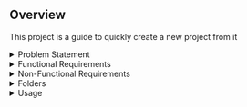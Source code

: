 ## Overview

This project is a guide to quickly create a new project from it

<details>

<summary>Problem Statement</summary>

## Problem Statement

Hi Jorge,
Question for today’s exercise :
Description (For backend candidates)
Your assignment is to create a microservice which serves the contents of photographers.json through a REST API.
The service should expose three REST endpoints:

- GET /api/photographers - returns the list of all photographers.
- GET /api/photographers/{photographerID} - returns a single photographer by ID.
- GET /api/photographers/event/{eventType} - returns a list of photographers for the specified event type.

  Examples of event_types:

- wedding
- birthdays
- wildlife
- sports

  The above APIs should only return high-level characteristics of the photographer data. For example - name, contact,
  avatar, event_types etc.
  Please create unit tests that cover the core logic.
  With time permitting, package the application for distribution. Some examples of this:
  Docker image (preferred)
  Tomcat WAR
  Static binary

Preparation Instructions to be Shared in Advance
You are free to choose whatever programming language you are comfortable with, SDKs, web frameworks, databases, and
online resources to complete this exercise.

</details>

<details>
<summary>Functional Requirements</summary>

## Functional Requirements

- DB is optional
- > GET /api/photographers/event/{eventType}
  - If event doesn't exist, then return empty data (no error)
- `username`
  - do NOT enforce format or uniqueness

</details>

<details>
<summary>Non-Functional Requirements</summary>

## Non-Functional Requirements

- Copy/pasting from Google is OK
- id and uid are PK (unique)
- > - GET /api/photographers - returns the list of all photographers
  - Only high-level data (no drill down of data)
    - No sensitive data
- Event types are Enums

</details>

<details>
<summary>Folders</summary>

## Contents of the template

- `api`: Basic FastAPI implementation
- `common`
    - `database`: DB functionality, sample row models and DAO
    - `models`: Sample business models
    - `constants`: What the name implies
    - `utilities`: shared utilities
- `data_upload`: Template to read from a CSV and insert to DB
- `resources`: Mostly DB file, other files as needed
- `tests`: Templates for both Unit and Feature testing
- `uploads`: empty folder, to be used to put files for the `data_upload`
- `requirements.txt`: Basic dependencies, un-versioned
- `Dockerfile` and `docker-compose.yaml` for basic implementation

</details> <!-- Folders -->

<details>
<summary>Usage</summary>

## Usage

### Necessary packages

```commandline
pip install -r ./requirements.txt
```

### How to run the API (Docker)

```commandline
docker-compose up api
```

### FastAPI Interface

```
http://localhost:8000/docs
```

</details>

